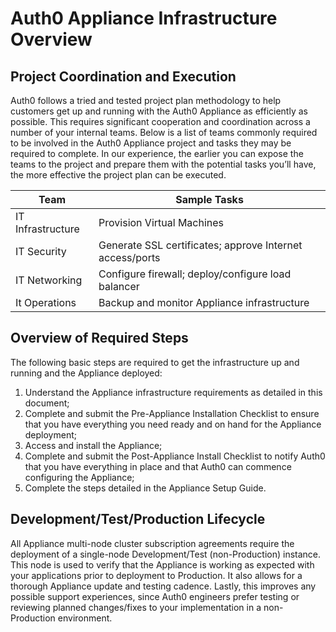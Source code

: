 # Auth0 Appliance Infrastructure Overview

## Project Coordination and Execution

Auth0 follows a tried and tested project plan methodology to help customers get up and running with the Auth0 Appliance as efficiently as possible. This requires significant cooperation and coordination across a number of your internal teams. Below is a list of teams commonly required to be involved in the Auth0 Appliance project and tasks they may be required to complete. In our experience, the earlier you can expose the teams to the project and prepare them with the potential tasks you’ll have, the more effective the project plan can be executed.

<table class="table">
    <thead>
        <tr>
            <th>Team</th>
            <th>Sample Tasks</th>
        </tr>
    </thead>
    <tbody>
        <tr>
            <td>IT Infrastructure</td>
            <td>Provision Virtual Machines</td>
        </tr>
        <tr>
            <td>IT Security</td>
            <td>Generate SSL certificates; approve Internet access/ports</td>
        </tr>
        <tr>
            <td>IT Networking</td>
            <td>Configure firewall; deploy/configure load balancer</td>
        </tr>
        <tr>
            <td>It Operations</td>
            <td>Backup and monitor Appliance infrastructure</td>
        </tr>
    </tbody>
</table>

## Overview of Required Steps

The following basic steps are required to get the infrastructure up and running and the Appliance deployed:

1. Understand the Appliance infrastructure requirements as detailed in this document;
2. Complete and submit the Pre-Appliance Installation Checklist to ensure that you have everything you need ready and on hand for the Appliance deployment;
3. Access and install the Appliance;
4. Complete and submit the Post-Appliance Install Checklist to notify Auth0 that you have everything in place and that Auth0 can commence configuring the Appliance;
5. Complete the steps detailed in the Appliance Setup Guide.

## Development/Test/Production Lifecycle

All Appliance multi-node cluster subscription agreements require the deployment of a single-node Development/Test (non-Production) instance. This node is used to verify that the Appliance is working as expected with your applications prior to deployment to Production. It also allows for a thorough Appliance update and testing cadence. Lastly, this improves any possible support experiences, since Auth0 engineers prefer testing or reviewing planned changes/fixes to your implementation in a non-Production environment.
